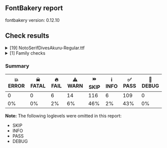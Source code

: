 ## FontBakery report

fontbakery version: 0.12.10





## Check results



<details><summary>[19] NotoSerifDivesAkuru-Regular.ttf</summary>
<div>
<details>
    <summary>🔥 <b>FAIL</b> Checking OS/2 usWinAscent & usWinDescent. <a href="https://fontbakery.readthedocs.io/en/stable/fontbakery/checks/universal.metrics.html#"></a></summary>
    <div>







* 🔥 **FAIL** <p>OS/2.usWinAscent value should be equal or greater than 1861, but got 1069 instead</p>
 [code: ascent]



* 🔥 **FAIL** <p>OS/2.usWinDescent value should be equal or greater than 764, but got 710 instead</p>
 [code: descent]



</div>
</details>

<details>
    <summary>🔥 <b>FAIL</b> Space and non-breaking space have the same width? <a href="https://fontbakery.readthedocs.io/en/stable/fontbakery/checks/universal.html#"></a></summary>
    <div>







* 🔥 **FAIL** <p>Space and non-breaking space have differing width: The space glyph named space is 300 font units wide, non-breaking space named (uni00A0) is 260 font units wide, and both should be positive and the same. GlyphsApp has &quot;Sidebearing arithmetic&quot; (<a href="https://glyphsapp.com/tutorials/spacing">https://glyphsapp.com/tutorials/spacing</a>) which allows you to set the non-breaking space width to always equal the space width.</p>
 [code: different-widths]



</div>
</details>

<details>
    <summary>🔥 <b>FAIL</b> Check for presence of an ARTICLE.en_us.html file <a href="https://fontbakery.readthedocs.io/en/stable/fontbakery/checks/googlefonts.description.html#"></a></summary>
    <div>







* 🔥 **FAIL** <p>This is a Noto font but it lacks an ARTICLE.en_us.html file.</p>
 [code: missing-article]



* 🔥 **FAIL** <p>This is a Noto font but it lacks a DESCRIPTION.en_us.html file.</p>
 [code: missing-description]



</div>
</details>

<details>
    <summary>🔥 <b>FAIL</b> Check that texts shape as per expectation <a href="https://fontbakery.readthedocs.io/en/stable/fontbakery/checks/shaping.html#"></a></summary>
    <div>







* 🔥 **FAIL** <p>qa/shaping_tests/issues.json: Expected and actual shaping not matching</p>
<ul>
<li>
<p>Shaping did not match: 𑤌𑤾𑤌𑤌𑤌 𑤛𑤾𑤠𑤛𑤠 (#9)</p>
<pre><code>Expected: None
Got     : u1190C=0+1322|u1193E=0+283|u1190C=2+1292|u1190C=3+1292|u1190C=4+1322|space=5+300|u1191B=6+1055|u1193E=6+283|u11920=8+1587|u1191B=9+1040|u11920=10+1667
</code></pre>
<p>Got: <svg style="height:100px;margin:10px;" xmlns="http://www.w3.org/2000/svg" viewBox="0 -710 11443 1779" transform="matrix(1 0 0 -1 0 0)"> <defs> <path id="g28" d="M371.0,-159.0Q104.0,-159.0 104.0,-37.0Q104.0,7.0 153.5,50.0Q203.0,93.0 313.0,135.0Q310.0,149.0 310.0,164.0Q310.0,192.0 320.0,220.0Q217.0,223.0 166.0,259.0Q115.0,295.0 115.0,343.0Q115.0,393.0 171.5,433.0Q228.0,473.0 328.0,497.0Q428.0,521.0 558.0,521.0Q618.0,521.0 669.5,515.5Q721.0,510.0 763.0,500.0Q873.0,527.0 963.0,527.0Q1041.0,527.0 1105.5,504.0Q1170.0,481.0 1208.5,437.0Q1247.0,393.0 1247.0,330.0Q1247.0,272.0 1209.5,213.5Q1172.0,155.0 1106.5,100.5Q1041.0,46.0 955.0,-1.5Q869.0,-49.0 771.0,-84.0Q673.0,-119.0 571.0,-139.0Q469.0,-159.0 371.0,-159.0ZM222.0,-7.0Q222.0,-41.0 246.0,-60.5Q270.0,-80.0 312.0,-88.5Q354.0,-97.0 407.0,-97.0Q483.0,-97.0 565.0,-81.5Q647.0,-66.0 728.0,-37.5Q809.0,-9.0 881.0,29.5Q953.0,68.0 1008.5,113.5Q1064.0,159.0 1096.0,209.0Q1128.0,259.0 1128.0,310.0Q1128.0,351.0 1108.5,387.5Q1089.0,424.0 1045.0,447.0Q1001.0,470.0 929.0,470.0Q898.0,470.0 862.0,466.0Q912.0,441.0 936.5,408.0Q961.0,375.0 961.0,338.0Q961.0,295.0 934.0,257.0Q907.0,219.0 861.0,192.5Q815.0,166.0 758.0,156.0Q743.0,115.0 703.0,81.0Q663.0,47.0 610.0,27.0Q557.0,7.0 502.0,7.0Q442.0,7.0 395.0,32.0Q348.0,57.0 326.0,99.0Q269.0,71.0 245.5,44.5Q222.0,18.0 222.0,-7.0ZM233.0,347.0Q233.0,333.0 241.5,316.0Q250.0,299.0 273.5,284.5Q297.0,270.0 342.0,262.0Q381.0,322.0 457.5,372.0Q534.0,422.0 625.0,457.0Q581.0,461.0 533.0,461.0Q441.0,461.0 373.5,445.5Q306.0,430.0 269.5,404.0Q233.0,378.0 233.0,347.0ZM421.0,186.0Q421.0,156.0 435.5,129.0Q450.0,102.0 476.5,85.5Q503.0,69.0 538.0,69.0Q571.0,69.0 598.0,83.0Q625.0,97.0 641.0,119.0Q657.0,141.0 657.0,166.0Q657.0,201.0 629.5,231.5Q602.0,262.0 567.0,272.0L567.0,280.0L663.0,317.0Q702.0,307.0 730.0,278.0Q758.0,249.0 764.0,211.0Q798.0,216.0 819.0,233.5Q840.0,251.0 849.5,274.0Q859.0,297.0 859.0,318.0Q859.0,362.0 824.0,391.5Q789.0,421.0 730.0,438.0Q672.0,421.0 616.5,395.5Q561.0,370.0 517.0,337.5Q473.0,305.0 447.0,267.0Q421.0,229.0 421.0,186.0Z"/> <path id="g797" d="M100.0,-214.0L100.0,-160.0L253.0,-160.0L253.0,0.0L313.0,0.0L313.0,-160.0L466.0,-160.0L466.0,-214.0L313.0,-214.0L313.0,-376.0L253.0,-376.0L253.0,-214.0L100.0,-214.0Z"/> <path id="g450" d=""/> <path id="g36" d="M306.0,-196.0Q218.0,-196.0 163.5,-179.5Q109.0,-163.0 84.5,-134.5Q60.0,-106.0 60.0,-71.0Q60.0,-31.0 89.5,5.0Q119.0,41.0 167.0,69.5Q215.0,98.0 269.0,117.0Q275.0,148.0 297.5,177.5Q320.0,207.0 353.0,232.0Q284.0,237.0 241.0,274.0Q198.0,311.0 198.0,361.0Q198.0,400.0 224.5,434.0Q251.0,468.0 299.5,488.5Q348.0,509.0 412.0,509.0Q505.0,509.0 574.0,464.5Q643.0,420.0 674.0,351.0Q704.0,354.0 731.0,354.0Q805.0,354.0 861.0,332.0Q917.0,310.0 948.5,270.0Q980.0,230.0 980.0,176.0Q980.0,118.0 941.0,63.0Q902.0,8.0 834.5,-39.0Q767.0,-86.0 680.5,-121.0Q594.0,-156.0 498.0,-176.0Q402.0,-196.0 306.0,-196.0ZM310.0,374.0Q310.0,338.0 338.0,309.0Q366.0,280.0 407.0,268.0Q479.0,308.0 563.0,329.0Q539.0,379.0 496.5,415.5Q454.0,452.0 403.0,452.0Q366.0,452.0 338.0,431.5Q310.0,411.0 310.0,374.0ZM413.0,-15.0Q352.0,-15.0 315.5,10.5Q279.0,36.0 270.0,73.0Q232.0,51.0 203.5,20.5Q175.0,-10.0 175.0,-45.0Q175.0,-83.0 214.5,-108.5Q254.0,-134.0 345.0,-134.0Q412.0,-134.0 484.0,-120.0Q556.0,-106.0 623.0,-79.5Q690.0,-53.0 744.0,-17.0Q798.0,19.0 830.0,63.0Q862.0,107.0 862.0,156.0Q862.0,194.0 840.0,227.0Q818.0,260.0 780.5,280.5Q743.0,301.0 696.0,301.0Q693.0,301.0 689.0,301.0Q694.0,277.0 694.0,253.0Q694.0,196.0 670.5,147.0Q647.0,98.0 607.0,62.0Q567.0,26.0 517.0,5.5Q467.0,-15.0 413.0,-15.0ZM378.0,120.0Q378.0,88.0 396.5,67.5Q415.0,47.0 446.0,47.0Q482.0,47.0 514.5,72.5Q547.0,98.0 567.5,139.5Q588.0,181.0 588.0,227.0Q588.0,253.0 581.0,282.0Q485.0,259.0 431.5,216.5Q378.0,174.0 378.0,120.0Z"/> <path id="g41" d="M599.0,-9.0Q512.0,-9.0 475.0,14.5Q438.0,38.0 438.0,73.0Q438.0,96.0 452.5,114.0Q467.0,132.0 486.0,148.0Q509.0,168.0 531.5,189.0Q554.0,210.0 569.0,236.5Q584.0,263.0 584.0,298.0Q584.0,342.0 561.0,375.5Q538.0,409.0 500.5,427.5Q463.0,446.0 419.0,446.0Q367.0,446.0 311.5,423.0Q256.0,400.0 223.0,356.0Q229.0,357.0 235.0,357.0Q282.0,357.0 307.5,329.0Q333.0,301.0 333.0,267.0Q333.0,237.0 313.5,210.0Q294.0,183.0 262.0,166.5Q230.0,150.0 191.0,150.0Q141.0,150.0 108.0,179.0Q75.0,208.0 75.0,254.0Q75.0,299.0 107.0,344.5Q139.0,390.0 193.5,427.0Q248.0,464.0 315.5,486.5Q383.0,509.0 454.0,509.0Q528.0,509.0 583.5,484.0Q639.0,459.0 670.5,416.0Q702.0,373.0 702.0,319.0Q702.0,278.0 685.5,247.5Q669.0,217.0 646.5,195.5Q624.0,174.0 605.0,157.0Q586.0,140.0 573.5,126.0Q561.0,112.0 561.0,97.0Q561.0,77.0 583.5,65.0Q606.0,53.0 661.0,53.0Q790.0,53.0 910.5,68.5Q1031.0,84.0 1134.0,110.0Q1237.0,136.0 1314.0,169.5Q1391.0,203.0 1434.0,239.5Q1477.0,276.0 1477.0,311.0Q1477.0,340.0 1458.0,353.0Q1439.0,366.0 1404.0,366.0Q1376.0,366.0 1330.5,358.5Q1285.0,351.0 1235.0,335.0L1223.0,378.0Q1301.0,406.0 1364.0,418.5Q1427.0,431.0 1468.0,431.0Q1533.0,431.0 1562.5,407.0Q1592.0,383.0 1592.0,344.0Q1592.0,290.0 1542.5,238.0Q1493.0,186.0 1402.0,141.5Q1311.0,97.0 1187.0,63.0Q1063.0,29.0 914.0,10.0Q765.0,-9.0 599.0,-9.0Z"/> </defs> <g transform="translate(0,0)"> <use href="#g28"/> </g> <g transform="translate(1322,0)"> <use href="#g797"/> </g> <g transform="translate(1605,0)"> <use href="#g28"/> </g> <g transform="translate(2897,0)"> <use href="#g28"/> </g> <g transform="translate(4189,0)"> <use href="#g28"/> </g> <g transform="translate(5511,0)"> <use href="#g450"/> </g> <g transform="translate(5811,0)"> <use href="#g36"/> </g> <g transform="translate(6866,0)"> <use href="#g797"/> </g> <g transform="translate(7149,0)"> <use href="#g41"/> </g> <g transform="translate(8736,0)"> <use href="#g36"/> </g> <g transform="translate(9776,0)"> <use href="#g41"/> </g> </svg></p>
</li>
<li>
<p>Shaping did not match: 𑤿𑤧𑤵𑤿𑤤𑤱𑤿𑤢 (#10)</p>
<pre><code>Expected: u11935=0+405|u11927=0+455|u1193F=0@-66,-207+0|u11924=3+692|u1193F=3@-223,-137+0|u11931=3+347|u11922=6+745|u1193F=6@-296,-138+0
Got     : u11927_u11935=0+1413|u1193F=0@-923,-300+0|u11924_u11931=3+1390|u1193F=3@-1463,-391+0|u11922=6+1415|u1193F=6@-1370,-363+0
</code></pre>
<p>Got: <svg style="height:100px;margin:10px;" xmlns="http://www.w3.org/2000/svg" viewBox="0 -710 4218 1781" transform="matrix(1 0 0 -1 0 0)"> <defs> <path id="g269" d="M290.0,-15.0Q219.0,-15.0 181.5,18.5Q144.0,52.0 144.0,97.0Q144.0,134.0 167.5,168.5Q191.0,203.0 230.0,232.0Q161.0,237.0 118.0,274.0Q75.0,311.0 75.0,361.0Q75.0,400.0 101.5,434.0Q128.0,468.0 176.5,488.5Q225.0,509.0 289.0,509.0Q372.0,509.0 435.5,474.0Q499.0,439.0 535.0,381.0Q571.0,323.0 571.0,253.0Q571.0,196.0 547.5,147.0Q524.0,98.0 484.0,62.0Q444.0,26.0 394.0,5.5Q344.0,-15.0 290.0,-15.0ZM187.0,374.0Q187.0,338.0 215.0,309.0Q243.0,280.0 284.0,268.0Q356.0,308.0 440.0,329.0Q416.0,379.0 373.5,415.5Q331.0,452.0 280.0,452.0Q243.0,452.0 215.0,431.5Q187.0,411.0 187.0,374.0ZM255.0,120.0Q255.0,88.0 273.5,67.5Q292.0,47.0 323.0,47.0Q359.0,47.0 391.5,72.5Q424.0,98.0 444.5,139.5Q465.0,181.0 465.0,227.0Q465.0,253.0 458.0,282.0Q362.0,259.0 308.5,216.5Q255.0,174.0 255.0,120.0ZM993.0,-16.0Q917.0,-16.0 858.5,11.5Q800.0,39.0 766.5,85.5Q733.0,132.0 733.0,191.0Q733.0,266.0 792.0,342.0Q851.0,418.0 967.0,480.0Q911.0,494.0 844.0,501.5Q777.0,509.0 697.0,510.0L701.0,562.0Q721.0,563.0 741.5,563.5Q762.0,564.0 781.0,564.0Q965.0,564.0 1088.5,524.0Q1212.0,484.0 1275.0,415.5Q1338.0,347.0 1338.0,259.0Q1338.0,203.0 1309.5,153.0Q1281.0,103.0 1232.0,65.0Q1183.0,27.0 1121.5,5.5Q1060.0,-16.0 993.0,-16.0ZM849.0,208.0Q849.0,160.0 872.0,123.5Q895.0,87.0 934.5,67.0Q974.0,47.0 1023.0,47.0Q1079.0,47.0 1126.5,72.0Q1174.0,97.0 1203.0,141.0Q1232.0,185.0 1232.0,242.0Q1232.0,310.0 1184.0,366.5Q1136.0,423.0 1037.0,459.0Q949.0,415.0 899.0,346.5Q849.0,278.0 849.0,208.0Z"/> <path id="g781" d="M359.0,824.0L342.0,859.0Q395.0,891.0 426.0,922.5Q457.0,954.0 457.0,997.0Q457.0,1035.0 425.0,1059.0Q393.0,1083.0 339.0,1083.0Q309.0,1083.0 276.0,1074.5Q243.0,1066.0 222.0,1059.0L211.0,1098.0Q287.0,1118.0 331.0,1141.0Q375.0,1164.0 393.5,1188.0Q412.0,1212.0 412.0,1236.0Q412.0,1266.0 390.0,1285.5Q368.0,1305.0 336.0,1305.0Q284.0,1305.0 235.0,1262.0L207.0,1296.0Q242.0,1328.0 290.0,1349.5Q338.0,1371.0 390.0,1371.0Q453.0,1371.0 488.5,1340.5Q524.0,1310.0 524.0,1266.0Q524.0,1231.0 496.5,1195.5Q469.0,1160.0 415.0,1136.0Q421.0,1136.0 426.0,1136.0Q488.0,1136.0 527.5,1105.5Q567.0,1075.0 567.0,1030.0Q567.0,978.0 517.5,926.0Q468.0,874.0 359.0,824.0Z"/> <path id="g235" d="M270.0,-89.0Q270.0,-25.0 429.0,32.0Q611.0,131.0 611.0,264.0Q611.0,315.0 585.5,356.5Q560.0,398.0 515.5,423.0Q471.0,448.0 413.0,448.0Q352.0,448.0 298.5,420.5Q245.0,393.0 215.0,349.0Q225.0,350.0 235.0,350.0Q283.0,350.0 308.0,322.0Q333.0,294.0 333.0,262.0Q333.0,231.0 313.5,203.5Q294.0,176.0 262.5,159.5Q231.0,143.0 193.0,143.0Q141.0,143.0 108.0,172.0Q75.0,201.0 75.0,247.0Q75.0,299.0 106.0,346.0Q137.0,393.0 190.0,430.0Q243.0,467.0 309.5,488.0Q376.0,509.0 448.0,509.0Q538.0,509.0 601.0,477.0Q664.0,445.0 696.5,395.0Q729.0,345.0 729.0,290.0Q729.0,227.0 689.0,170.0Q649.0,113.0 586.0,76.0Q713.0,99.0 786.5,135.5Q860.0,172.0 891.5,213.0Q923.0,254.0 923.0,291.0Q923.0,321.0 911.0,351.0Q899.0,381.0 879.0,404.0L882.0,416.0Q909.0,430.0 947.0,442.5Q985.0,455.0 1028.5,463.0Q1072.0,471.0 1112.0,471.0Q1186.0,471.0 1235.5,447.5Q1285.0,424.0 1310.0,386.5Q1335.0,349.0 1335.0,307.0Q1335.0,260.0 1305.0,211.0Q1275.0,162.0 1223.5,115.5Q1172.0,69.0 1104.5,28.5Q1037.0,-12.0 962.0,-44.0Q867.0,-84.0 774.0,-111.0Q681.0,-138.0 597.0,-152.0Q513.0,-166.0 446.0,-166.0Q366.0,-166.0 318.0,-146.5Q270.0,-127.0 270.0,-89.0ZM385.0,-62.0Q385.0,-84.0 412.5,-95.0Q440.0,-106.0 488.0,-106.0Q541.0,-106.0 613.5,-93.0Q686.0,-80.0 770.0,-54.0Q854.0,-28.0 941.0,10.0Q1025.0,47.0 1087.0,92.5Q1149.0,138.0 1183.5,188.0Q1218.0,238.0 1218.0,286.0Q1218.0,322.0 1199.0,351.5Q1180.0,381.0 1147.5,398.5Q1115.0,416.0 1073.0,416.0Q1038.0,416.0 1002.0,406.0Q1017.0,388.0 1026.0,362.0Q1035.0,336.0 1035.0,309.0Q1035.0,250.0 974.5,189.0Q914.0,128.0 784.0,76.5Q654.0,25.0 445.0,-6.0Q385.0,-30.0 385.0,-62.0Z"/> <path id="g43" d="M845.0,-12.0Q747.0,-12.0 692.5,17.5Q638.0,47.0 638.0,94.0Q638.0,126.0 665.0,146.5Q692.0,167.0 727.0,186.0Q757.0,203.0 786.5,223.0Q816.0,243.0 835.0,270.5Q854.0,298.0 854.0,337.0Q854.0,380.0 827.0,416.0Q800.0,452.0 749.0,474.0Q698.0,496.0 626.0,496.0Q562.0,496.0 499.0,478.5Q436.0,461.0 380.5,429.5Q325.0,398.0 282.0,354.5Q239.0,311.0 215.0,258.0Q223.0,259.0 232.0,259.0Q280.0,259.0 306.5,230.5Q333.0,202.0 333.0,168.0Q333.0,138.0 313.5,111.5Q294.0,85.0 262.0,68.0Q230.0,51.0 192.0,51.0Q140.0,51.0 107.5,84.5Q75.0,118.0 75.0,164.0Q75.0,216.0 106.0,271.5Q137.0,327.0 192.0,378.0Q247.0,429.0 320.0,469.5Q393.0,510.0 477.5,534.0Q562.0,558.0 652.0,558.0Q717.0,558.0 775.0,545.0Q833.0,532.0 878.0,506.5Q923.0,481.0 949.0,444.0Q975.0,407.0 975.0,359.0Q975.0,316.0 953.5,284.5Q932.0,253.0 900.5,229.0Q869.0,205.0 838.0,186.0Q808.0,168.0 786.5,150.5Q765.0,133.0 765.0,112.0Q765.0,87.0 791.5,67.5Q818.0,48.0 876.0,48.0Q920.0,48.0 967.5,59.5Q1015.0,71.0 1060.5,91.0Q1106.0,111.0 1142.5,137.0Q1179.0,163.0 1201.0,191.5Q1223.0,220.0 1223.0,249.0Q1223.0,295.0 1169.0,295.0Q1152.0,295.0 1124.0,291.5Q1096.0,288.0 1063.0,280.0L1055.0,318.0Q1097.0,331.0 1149.0,342.5Q1201.0,354.0 1245.0,354.0Q1295.0,354.0 1317.5,335.5Q1340.0,317.0 1340.0,288.0Q1340.0,249.0 1313.5,207.5Q1287.0,166.0 1240.0,127.0Q1193.0,88.0 1130.5,56.5Q1068.0,25.0 995.0,6.5Q922.0,-12.0 845.0,-12.0Z"/> </defs> <g transform="translate(0,0)"> <use href="#g269"/> </g> <g transform="translate(490,-300)"> <use href="#g781"/> </g> <g transform="translate(1413,0)"> <use href="#g235"/> </g> <g transform="translate(1340,-391)"> <use href="#g781"/> </g> <g transform="translate(2803,0)"> <use href="#g43"/> </g> <g transform="translate(2848,-363)"> <use href="#g781"/> </g> </svg>  Expected: <svg style="height:100px;margin:10px;" xmlns="http://www.w3.org/2000/svg" viewBox="0 -710 3239 1944" transform="matrix(1 0 0 -1 0 0)"> <defs> <path id="g786" d="M290.0,-15.0Q219.0,-15.0 181.5,18.5Q144.0,52.0 144.0,97.0Q144.0,134.0 167.5,168.5Q191.0,203.0 230.0,232.0Q161.0,237.0 118.0,274.0Q75.0,311.0 75.0,361.0Q75.0,400.0 101.5,434.0Q128.0,468.0 176.5,488.5Q225.0,509.0 289.0,509.0Q372.0,509.0 435.5,474.0Q499.0,439.0 535.0,381.0Q571.0,323.0 571.0,253.0Q571.0,196.0 547.5,147.0Q524.0,98.0 484.0,62.0Q444.0,26.0 394.0,5.5Q344.0,-15.0 290.0,-15.0ZM187.0,374.0Q187.0,338.0 215.0,309.0Q243.0,280.0 284.0,268.0Q356.0,308.0 440.0,329.0Q416.0,379.0 373.5,415.5Q331.0,452.0 280.0,452.0Q243.0,452.0 215.0,431.5Q187.0,411.0 187.0,374.0ZM255.0,120.0Q255.0,88.0 273.5,67.5Q292.0,47.0 323.0,47.0Q359.0,47.0 391.5,72.5Q424.0,98.0 444.5,139.5Q465.0,181.0 465.0,227.0Q465.0,253.0 458.0,282.0Q362.0,259.0 308.5,216.5Q255.0,174.0 255.0,120.0Z"/> <path id="g50" d="M347.0,-16.0Q271.0,-16.0 212.5,11.5Q154.0,39.0 120.5,85.5Q87.0,132.0 87.0,191.0Q87.0,266.0 146.0,342.0Q205.0,418.0 321.0,480.0Q265.0,494.0 198.0,501.5Q131.0,509.0 51.0,510.0L55.0,562.0Q75.0,563.0 95.5,563.5Q116.0,564.0 135.0,564.0Q319.0,564.0 442.5,524.0Q566.0,484.0 629.0,415.5Q692.0,347.0 692.0,259.0Q692.0,203.0 663.5,153.0Q635.0,103.0 586.0,65.0Q537.0,27.0 475.5,5.5Q414.0,-16.0 347.0,-16.0ZM203.0,208.0Q203.0,160.0 226.0,123.5Q249.0,87.0 288.5,67.0Q328.0,47.0 377.0,47.0Q433.0,47.0 480.5,72.0Q528.0,97.0 557.0,141.0Q586.0,185.0 586.0,242.0Q586.0,310.0 538.0,366.5Q490.0,423.0 391.0,459.0Q303.0,415.0 253.0,346.5Q203.0,278.0 203.0,208.0Z"/> <path id="g781" d="M359.0,824.0L342.0,859.0Q395.0,891.0 426.0,922.5Q457.0,954.0 457.0,997.0Q457.0,1035.0 425.0,1059.0Q393.0,1083.0 339.0,1083.0Q309.0,1083.0 276.0,1074.5Q243.0,1066.0 222.0,1059.0L211.0,1098.0Q287.0,1118.0 331.0,1141.0Q375.0,1164.0 393.5,1188.0Q412.0,1212.0 412.0,1236.0Q412.0,1266.0 390.0,1285.5Q368.0,1305.0 336.0,1305.0Q284.0,1305.0 235.0,1262.0L207.0,1296.0Q242.0,1328.0 290.0,1349.5Q338.0,1371.0 390.0,1371.0Q453.0,1371.0 488.5,1340.5Q524.0,1310.0 524.0,1266.0Q524.0,1231.0 496.5,1195.5Q469.0,1160.0 415.0,1136.0Q421.0,1136.0 426.0,1136.0Q488.0,1136.0 527.5,1105.5Q567.0,1075.0 567.0,1030.0Q567.0,978.0 517.5,926.0Q468.0,874.0 359.0,824.0Z"/> <path id="g45" d="M465.0,-351.0Q343.0,-351.0 255.5,-328.5Q168.0,-306.0 121.5,-265.0Q75.0,-224.0 75.0,-169.0Q75.0,-126.0 104.5,-96.5Q134.0,-67.0 183.5,-45.0Q233.0,-23.0 291.0,-5.0Q348.0,13.0 404.5,37.5Q461.0,62.0 508.0,95.5Q555.0,129.0 583.0,173.0Q611.0,217.0 611.0,273.0Q611.0,353.0 559.5,400.5Q508.0,448.0 426.0,448.0Q376.0,448.0 321.5,425.5Q267.0,403.0 229.0,349.0Q240.0,350.0 250.0,350.0Q298.0,350.0 323.0,322.0Q348.0,294.0 348.0,262.0Q348.0,231.0 328.5,203.5Q309.0,176.0 277.5,159.5Q246.0,143.0 208.0,143.0Q156.0,143.0 123.0,172.0Q90.0,201.0 90.0,247.0Q90.0,298.0 120.5,345.0Q151.0,392.0 203.0,429.0Q255.0,466.0 319.5,487.5Q384.0,509.0 453.0,509.0Q534.0,509.0 596.5,479.5Q659.0,450.0 694.0,399.5Q729.0,349.0 729.0,286.0Q729.0,222.0 693.5,170.0Q658.0,118.0 600.0,77.0Q542.0,36.0 475.0,5.0Q408.0,-26.0 345.0,-48.0Q278.0,-71.0 235.5,-95.0Q193.0,-119.0 193.0,-163.0Q193.0,-218.0 264.5,-255.5Q336.0,-293.0 478.0,-293.0Q570.0,-293.0 647.5,-277.5Q725.0,-262.0 782.5,-237.5Q840.0,-213.0 872.0,-183.5Q904.0,-154.0 904.0,-127.0Q904.0,-107.0 884.5,-95.5Q865.0,-84.0 826.0,-84.0Q786.0,-84.0 715.5,-96.5Q645.0,-109.0 567.0,-132.0L555.0,-89.0Q665.0,-54.0 751.0,-38.5Q837.0,-23.0 886.0,-23.0Q960.0,-23.0 991.0,-47.5Q1022.0,-72.0 1022.0,-108.0Q1022.0,-150.0 981.5,-193.0Q941.0,-236.0 866.5,-272.0Q792.0,-308.0 690.0,-329.5Q588.0,-351.0 465.0,-351.0Z"/> <path id="g789" d="M381.0,-190.0Q221.0,-190.0 148.0,-161.0Q75.0,-132.0 75.0,-81.0Q75.0,-32.0 144.0,9.0Q213.0,50.0 346.0,69.0L353.0,32.0Q311.0,24.0 275.5,11.5Q240.0,-1.0 218.5,-17.5Q197.0,-34.0 197.0,-56.0Q197.0,-93.0 252.0,-112.0Q307.0,-131.0 425.0,-131.0Q525.0,-131.0 632.5,-118.0Q740.0,-105.0 846.5,-82.0Q953.0,-59.0 1048.0,-30.0Q1248.0,32.0 1358.0,115.5Q1468.0,199.0 1468.0,296.0Q1468.0,341.0 1445.5,376.0Q1423.0,411.0 1383.0,431.0Q1343.0,451.0 1291.0,451.0Q1257.0,451.0 1215.5,443.0Q1174.0,435.0 1135.0,424.0L1119.0,468.0Q1148.0,479.0 1186.0,488.0Q1224.0,497.0 1265.0,503.0Q1306.0,509.0 1342.0,509.0Q1424.0,509.0 1478.0,480.0Q1532.0,451.0 1558.5,407.0Q1585.0,363.0 1585.0,317.0Q1585.0,243.0 1524.5,168.0Q1464.0,93.0 1344.5,26.5Q1225.0,-40.0 1047.0,-91.0Q971.0,-112.0 865.0,-135.0Q759.0,-158.0 635.0,-174.0Q511.0,-190.0 381.0,-190.0Z"/> <path id="g43" d="M845.0,-12.0Q747.0,-12.0 692.5,17.5Q638.0,47.0 638.0,94.0Q638.0,126.0 665.0,146.5Q692.0,167.0 727.0,186.0Q757.0,203.0 786.5,223.0Q816.0,243.0 835.0,270.5Q854.0,298.0 854.0,337.0Q854.0,380.0 827.0,416.0Q800.0,452.0 749.0,474.0Q698.0,496.0 626.0,496.0Q562.0,496.0 499.0,478.5Q436.0,461.0 380.5,429.5Q325.0,398.0 282.0,354.5Q239.0,311.0 215.0,258.0Q223.0,259.0 232.0,259.0Q280.0,259.0 306.5,230.5Q333.0,202.0 333.0,168.0Q333.0,138.0 313.5,111.5Q294.0,85.0 262.0,68.0Q230.0,51.0 192.0,51.0Q140.0,51.0 107.5,84.5Q75.0,118.0 75.0,164.0Q75.0,216.0 106.0,271.5Q137.0,327.0 192.0,378.0Q247.0,429.0 320.0,469.5Q393.0,510.0 477.5,534.0Q562.0,558.0 652.0,558.0Q717.0,558.0 775.0,545.0Q833.0,532.0 878.0,506.5Q923.0,481.0 949.0,444.0Q975.0,407.0 975.0,359.0Q975.0,316.0 953.5,284.5Q932.0,253.0 900.5,229.0Q869.0,205.0 838.0,186.0Q808.0,168.0 786.5,150.5Q765.0,133.0 765.0,112.0Q765.0,87.0 791.5,67.5Q818.0,48.0 876.0,48.0Q920.0,48.0 967.5,59.5Q1015.0,71.0 1060.5,91.0Q1106.0,111.0 1142.5,137.0Q1179.0,163.0 1201.0,191.5Q1223.0,220.0 1223.0,249.0Q1223.0,295.0 1169.0,295.0Q1152.0,295.0 1124.0,291.5Q1096.0,288.0 1063.0,280.0L1055.0,318.0Q1097.0,331.0 1149.0,342.5Q1201.0,354.0 1245.0,354.0Q1295.0,354.0 1317.5,335.5Q1340.0,317.0 1340.0,288.0Q1340.0,249.0 1313.5,207.5Q1287.0,166.0 1240.0,127.0Q1193.0,88.0 1130.5,56.5Q1068.0,25.0 995.0,6.5Q922.0,-12.0 845.0,-12.0Z"/> </defs> <g transform="translate(0,0)"> <use href="#g786"/> </g> <g transform="translate(405,0)"> <use href="#g50"/> </g> <g transform="translate(794,-207)"> <use href="#g781"/> </g> <g transform="translate(860,0)"> <use href="#g45"/> </g> <g transform="translate(1329,-137)"> <use href="#g781"/> </g> <g transform="translate(1552,0)"> <use href="#g789"/> </g> <g transform="translate(1899,0)"> <use href="#g43"/> </g> <g transform="translate(2348,-138)"> <use href="#g781"/> </g> </svg></p>
</li>
</ul>
 [code: shaping-regression]



</div>
</details>

<details>
    <summary>🔥 <b>FAIL</b> Ensure dotted circle glyph is present and can attach marks. <a href="https://fontbakery.readthedocs.io/en/stable/fontbakery/checks/shaping.html#"></a></summary>
    <div>







* 🔥 **FAIL** <p>No dotted circle glyph present and font uses a complex shaper</p>
 [code: missing-dotted-circle-complex]



</div>
</details>

<details>
    <summary>⚠️ <b>WARN</b> Check mark characters are in GDEF mark glyph class. <a href="https://fontbakery.readthedocs.io/en/stable/fontbakery/checks/opentype.gdef.html#"></a></summary>
    <div>







* ⚠️ **WARN** <p>The following mark characters could be in the GDEF mark glyph class:
u1193E (U+1193E)</p>
 [code: mark-chars]



</div>
</details>

<details>
    <summary>⚠️ <b>WARN</b> Check GDEF mark glyph class doesn't have characters that are not marks. <a href="https://fontbakery.readthedocs.io/en/stable/fontbakery/checks/opentype.gdef.html#"></a></summary>
    <div>







* ⚠️ **WARN** <p>The following non-mark characters should not be in the GDEF mark glyph class:
U+1193F</p>
 [code: non-mark-chars]



</div>
</details>

<details>
    <summary>⚠️ <b>WARN</b> Check if each glyph has the recommended amount of contours. <a href="https://fontbakery.readthedocs.io/en/stable/fontbakery/checks/universal.html#"></a></summary>
    <div>







* ⚠️ **WARN** <p>This check inspects the glyph outlines and detects the total number of contours in each of them. The expected values are infered from the typical ammounts of contours observed in a large collection of reference font families. The divergences listed below may simply indicate a significantly different design on some of your glyphs. On the other hand, some of these may flag actual bugs in the font such as glyphs mapped to an incorrect codepoint. Please consider reviewing the design and codepoint assignment of these to make sure they are correct.</p>
<p>The following glyphs do not have the recommended number of contours:</p>
<pre><code>- Glyph name: aogonek	Contours detected: 3	Expected: 2

- Glyph name: Uogonek	Contours detected: 2	Expected: 1

- Glyph name: uogonek	Contours detected: 2	Expected: 1

- Glyph name: Uogonek	Contours detected: 2	Expected: 1

- Glyph name: aogonek	Contours detected: 3	Expected: 2

- Glyph name: uogonek	Contours detected: 2	Expected: 1
</code></pre>
 [code: contour-count]



</div>
</details>

<details>
    <summary>⚠️ <b>WARN</b> Check math signs have the same width. <a href="https://fontbakery.readthedocs.io/en/stable/fontbakery/checks/universal.html#"></a></summary>
    <div>







* ⚠️ **WARN** <p>The most common width is 559 among a set of 6 math glyphs.
The following math glyphs have a different width, though:</p>
<p>Width = 579:
minus</p>
 [code: width-outliers]



</div>
</details>

<details>
    <summary>⚠️ <b>WARN</b> Check font contains no unreachable glyphs <a href="https://fontbakery.readthedocs.io/en/stable/fontbakery/checks/universal.glyphset.html#"></a></summary>
    <div>







* ⚠️ **WARN** <p>The following glyphs could not be reached by codepoint or substitution rules:</p>
<pre><code>- u11929.alt2.undera

- u11935.undera

- u11937.undera
</code></pre>
 [code: unreachable-glyphs]



</div>
</details>

<details>
    <summary>⚠️ <b>WARN</b> Glyph names are all valid? <a href="https://fontbakery.readthedocs.io/en/stable/fontbakery/checks/universal.glyphnames.html#"></a></summary>
    <div>







* ⚠️ **WARN** <p>The following glyph names may be too long for some legacy systems which may expect a maximum 31-characters length limit:
dda_medya_iVoweldivesakuru.undera, ha_medra_aaVoweldivesakuru.undera, ha_medya_iVoweldivesakuru.undera, ka_medra_uVoweldivesakuru.undera, ka_medya_iVoweldivesakuru.undera, lla_medya_iVoweldivesakuru.undera, ma_medya_eVoweldivesakuru.undera, ma_medya_iVoweldivesakuru.undera, ma_medya_iiVoweldivesakuru.undera, na_medra_aaVoweldivesakuru.undera, na_medya_iVoweldivesakuru.undera, sa_medra_iiVoweldivesakuru.undera, ta_medra_uVoweldivesakuru.undera, ta_medya_halantadivesakuru.undera, ta_medya_iVoweldivesakuru.undera, ta_ta_medra_iVoweldivesakuru.undera, ta_tha_medra_iVoweldivesakuru.undera, va_medya_iVoweldivesakuru.undera, va_medya_uVoweldivesakuru.undera and ya_medya_iVoweldivesakuru.undera</p>
 [code: legacy-long-names]



</div>
</details>

<details>
    <summary>⚠️ <b>WARN</b> Validate size, and resolution of article images, and ensure article page has minimum length and includes visual assets. <a href="https://fontbakery.readthedocs.io/en/stable/fontbakery/checks/googlefonts.article.html#"></a></summary>
    <div>







* ⚠️ **WARN** <p>Family metadata at fonts/NotoSerifDivesAkuru/googlefonts/ttf does not have an article.</p>
 [code: lacks-article]



</div>
</details>

<details>
    <summary>⚠️ <b>WARN</b> Check for codepoints not covered by METADATA subsets. <a href="https://fontbakery.readthedocs.io/en/stable/fontbakery/checks/googlefonts.subsets.html#"></a></summary>
    <div>







* ⚠️ **WARN** <p>The following codepoints supported by the font are not covered by
any subsets defined in the font's metadata file, and will never
be served. You can solve this by either manually adding additional
subset declarations to METADATA.pb, or by editing the glyphset
definitions.</p>
<ul>
<li>U+02D8 BREVE: try adding one of: yi, canadian-aboriginal</li>
<li>U+02D9 DOT ABOVE: try adding one of: yi, canadian-aboriginal</li>
<li>U+02DB OGONEK: try adding one of: yi, canadian-aboriginal</li>
<li>U+0302 COMBINING CIRCUMFLEX ACCENT: try adding one of: tifinagh, coptic, cherokee, math</li>
<li>U+0306 COMBINING BREVE: try adding one of: tifinagh, old-permic</li>
<li>U+0307 COMBINING DOT ABOVE: try adding one of: old-permic, hebrew, tifinagh, malayalam, todhri, syriac, canadian-aboriginal, tai-le, coptic, math, duployan</li>
<li>U+030A COMBINING RING ABOVE: try adding one of: syriac, duployan</li>
<li>U+030B COMBINING DOUBLE ACUTE ACCENT: try adding one of: cherokee, osage</li>
<li>U+030C COMBINING CARON: try adding one of: tai-le, cherokee</li>
<li>U+0326 COMBINING COMMA BELOW: try adding math</li>
<li>U+0327 COMBINING CEDILLA: try adding math</li>
<li>U+0328 COMBINING OGONEK: not included in any glyphset definition</li>
<li>U+11939 : not included in any glyphset definition</li>
</ul>
<p>Or you can add the above codepoints to one of the subsets supported by the font: <code>dives-akuru</code>, <code>latin</code>, <code>latin-ext</code></p>
 [code: unreachable-subsetting]



</div>
</details>

<details>
    <summary>⚠️ <b>WARN</b> Ensure soft_dotted characters lose their dot when combined with marks that replace the dot. <a href="https://fontbakery.readthedocs.io/en/stable/fontbakery/checks/shaping.html#"></a></summary>
    <div>







* ⚠️ **WARN** <p>The dot of soft dotted characters used in orthographies <em>must</em> disappear in the following strings: į̀ į́ į̂ į̃ į̄ į̌</p>
<p>The dot of soft dotted characters <em>should</em> disappear in other cases, for example: į̆ į̇ į̈ į̊ į̋ į̦̀ į̦́ į̦̂ į̦̃ į̦̄ į̦̆ į̦̇ į̦̈ į̦̊ į̦̋ į̦̌ į̧̀ į̧́ į̧̂ į̧̃</p>
<p>Your font fully covers the following languages that require the soft-dotted feature: Lithuanian (Latn, 2,357,094 speakers), Dutch (Latn, 31,709,104 speakers).</p>
<p>Your font does <em>not</em> cover the following languages that require the soft-dotted feature: Ukrainian (Cyrl, 29,273,587 speakers), Fur (Latn, 1,230,163 speakers), Igbo (Latn, 27,823,640 speakers), Sar (Latn, 500,000 speakers), Kom (Latn, 360,685 speakers), Makaa (Latn, 221,000 speakers), South Central Banda (Latn, 244,000 speakers), Gulay (Latn, 250,478 speakers), Ngbaka (Latn, 1,020,000 speakers), Navajo (Latn, 166,319 speakers), Bafut (Latn, 158,146 speakers), Ma’di (Latn, 584,000 speakers), Dan (Latn, 1,099,244 speakers), Nateni (Latn, 100,000 speakers), Ebira (Latn, 2,200,000 speakers), Mundani (Latn, 34,000 speakers), Koonzime (Latn, 40,000 speakers), Zapotec (Latn, 490,000 speakers), Cicipu (Latn, 44,000 speakers), Kpelle, Guinea (Latn, 622,000 speakers), Nzakara (Latn, 50,000 speakers), Belarusian (Cyrl, 10,064,517 speakers), Yala (Latn, 200,000 speakers), Lugbara (Latn, 2,200,000 speakers), Ejagham (Latn, 120,000 speakers), Avokaya (Latn, 100,000 speakers), Southern Kisi (Latn, 360,000 speakers), Dii (Latn, 71,000 speakers), Basaa (Latn, 332,940 speakers), Bete-Bendi (Latn, 100,000 speakers), Ekpeye (Latn, 226,000 speakers), Aghem (Latn, 38,843 speakers), Mango (Latn, 77,000 speakers), Vute (Latn, 21,000 speakers), Ijo, Southeast (Latn, 2,471,000 speakers), Mfumte (Latn, 79,000 speakers).</p>
 [code: soft-dotted]



</div>
</details>

<details>
    <summary>⚠️ <b>WARN</b> Do any segments have colinear vectors? <a href="https://fontbakery.readthedocs.io/en/stable/fontbakery/checks/outline.html#"></a></summary>
    <div>







* ⚠️ **WARN** <p>The following glyphs have colinear vectors:</p>
<pre><code>* lla_ooVoweldivesakuru.undera: L&lt;&lt;1445.0,32.0&gt;--&lt;1446.0,32.0&gt;&gt; -&gt; L&lt;&lt;1446.0,32.0&gt;--&lt;1446.0,32.0&gt;&gt;

* lla_ooVoweldivesakuru: L&lt;&lt;1445.0,32.0&gt;--&lt;1446.0,32.0&gt;&gt; -&gt; L&lt;&lt;1446.0,32.0&gt;--&lt;1446.0,32.0&gt;&gt;

* u1190C_u1193D.0007: L&lt;&lt;804.0,473.0&gt;--&lt;804.0,473.0&gt;&gt; -&gt; L&lt;&lt;804.0,473.0&gt;--&lt;804.0,473.0&gt;&gt;

* u1192E_u11931.undera: L&lt;&lt;449.0,32.0&gt;--&lt;450.0,32.0&gt;&gt; -&gt; L&lt;&lt;450.0,32.0&gt;--&lt;450.0,32.0&gt;&gt;

* u1192E_u11931: L&lt;&lt;449.0,32.0&gt;--&lt;450.0,32.0&gt;&gt; -&gt; L&lt;&lt;450.0,32.0&gt;--&lt;450.0,32.0&gt;&gt;

* u1192E_u11932.undera: L&lt;&lt;449.0,32.0&gt;--&lt;450.0,32.0&gt;&gt; -&gt; L&lt;&lt;450.0,32.0&gt;--&lt;450.0,32.0&gt;&gt;

* u1192E_u11932: L&lt;&lt;449.0,32.0&gt;--&lt;450.0,32.0&gt;&gt; -&gt; L&lt;&lt;450.0,32.0&gt;--&lt;450.0,32.0&gt;&gt;

* u1192E_u11938.undera: L&lt;&lt;1095.0,32.0&gt;--&lt;1096.0,32.0&gt;&gt; -&gt; L&lt;&lt;1096.0,32.0&gt;--&lt;1096.0,32.0&gt;&gt;

* u1192E_u11938: L&lt;&lt;1095.0,32.0&gt;--&lt;1096.0,32.0&gt;&gt; -&gt; L&lt;&lt;1096.0,32.0&gt;--&lt;1096.0,32.0&gt;&gt;
</code></pre>
 [code: found-colinear-vectors]



</div>
</details>

<details>
    <summary>⚠️ <b>WARN</b> Do outlines contain any jaggy segments? <a href="https://fontbakery.readthedocs.io/en/stable/fontbakery/checks/outline.html#"></a></summary>
    <div>







* ⚠️ **WARN** <p>The following glyphs have jaggy segments:</p>
<pre><code>* u11909.alt.undera: L&lt;&lt;753.0,127.0&gt;--&lt;754.0,127.0&gt;&gt;/B&lt;&lt;754.0,127.0&gt;-&lt;546.0,95.0&gt;-&lt;421.0,50.5&gt;&gt; = 8.746162262555211

* u11909.alt: L&lt;&lt;753.0,127.0&gt;--&lt;754.0,127.0&gt;&gt;/B&lt;&lt;754.0,127.0&gt;-&lt;546.0,95.0&gt;-&lt;421.0,50.5&gt;&gt; = 8.746162262555211

* u1190C_u1193D.0002: B&lt;&lt;1026.0,595.0&gt;-&lt;973.0,573.0&gt;-&lt;924.0,551.0&gt;&gt;/B&lt;&lt;924.0,551.0&gt;-&lt;962.0,559.0&gt;-&lt;993.0,559.0&gt;&gt; = 12.29044910706117

* u1190C_u1193D.0003: B&lt;&lt;1218.0,666.0&gt;-&lt;1066.0,611.0&gt;-&lt;932.0,550.0&gt;&gt;/B&lt;&lt;932.0,550.0&gt;-&lt;968.0,558.0&gt;-&lt;996.0,558.0&gt;&gt; = 11.947353801719451

* u1190C_u1193D.0004: B&lt;&lt;1111.0,624.0&gt;-&lt;1017.0,586.0&gt;-&lt;934.0,548.0&gt;&gt;/B&lt;&lt;934.0,548.0&gt;-&lt;971.0,556.0&gt;-&lt;1000.0,556.0&gt;&gt; = 12.399321877776666

* u1190C_u1193D.0005: B&lt;&lt;1152.5,629.5&gt;-&lt;1048.0,590.0&gt;-&lt;953.0,549.0&gt;&gt;/B&lt;&lt;953.0,549.0&gt;-&lt;980.0,554.0&gt;-&lt;1002.0,554.0&gt;&gt; = 12.852533949245883

* va_medya_iVoweldivesakuru.undera: B&lt;&lt;792.5,200.0&gt;-&lt;749.0,138.0&gt;-&lt;677.0,94.0&gt;&gt;/B&lt;&lt;677.0,94.0&gt;-&lt;803.0,135.0&gt;-&lt;875.5,182.5&gt;&gt; = 13.404842093600015

* va_medya_iVoweldivesakuru: B&lt;&lt;792.5,200.0&gt;-&lt;749.0,138.0&gt;-&lt;677.0,94.0&gt;&gt;/B&lt;&lt;677.0,94.0&gt;-&lt;803.0,135.0&gt;-&lt;875.5,182.5&gt;&gt; = 13.404842093600015

* va_medya_uVoweldivesakuru.undera: B&lt;&lt;1366.5,198.0&gt;-&lt;1331.0,142.0&gt;-&lt;1249.0,89.0&gt;&gt;/B&lt;&lt;1249.0,89.0&gt;-&lt;1348.0,129.0&gt;-&lt;1427.5,181.0&gt;&gt; = 10.875563401670016

* va_medya_uVoweldivesakuru.undera: B&lt;&lt;792.5,200.0&gt;-&lt;749.0,138.0&gt;-&lt;677.0,94.0&gt;&gt;/B&lt;&lt;677.0,94.0&gt;-&lt;803.0,135.0&gt;-&lt;875.5,182.5&gt;&gt; = 13.404842093600015

* va_medya_uVoweldivesakuru: B&lt;&lt;1366.5,198.0&gt;-&lt;1331.0,142.0&gt;-&lt;1249.0,89.0&gt;&gt;/B&lt;&lt;1249.0,89.0&gt;-&lt;1348.0,129.0&gt;-&lt;1427.5,181.0&gt;&gt; = 10.875563401670016

* va_medya_uVoweldivesakuru: B&lt;&lt;792.5,200.0&gt;-&lt;749.0,138.0&gt;-&lt;677.0,94.0&gt;&gt;/B&lt;&lt;677.0,94.0&gt;-&lt;803.0,135.0&gt;-&lt;875.5,182.5&gt;&gt; = 13.404842093600015

* va_medyadivesakuru.undera: B&lt;&lt;792.5,200.0&gt;-&lt;749.0,138.0&gt;-&lt;677.0,94.0&gt;&gt;/B&lt;&lt;677.0,94.0&gt;-&lt;803.0,135.0&gt;-&lt;875.5,182.5&gt;&gt; = 13.404842093600015

* va_medyadivesakuru: B&lt;&lt;792.5,200.0&gt;-&lt;749.0,138.0&gt;-&lt;677.0,94.0&gt;&gt;/B&lt;&lt;677.0,94.0&gt;-&lt;803.0,135.0&gt;-&lt;875.5,182.5&gt;&gt; = 13.404842093600015
</code></pre>
 [code: found-jaggy-segments]



</div>
</details>

<details>
    <summary>⚠️ <b>WARN</b> Do outlines contain any semi-vertical or semi-horizontal lines? <a href="https://fontbakery.readthedocs.io/en/stable/fontbakery/checks/outline.html#"></a></summary>
    <div>







* ⚠️ **WARN** <p>The following glyphs have semi-vertical/semi-horizontal lines:</p>
<pre><code>* u11944 (U+11944): L&lt;&lt;272.0,471.0&gt;--&lt;269.0,39.0&gt;&gt;

* u11944 (U+11944): L&lt;&lt;563.0,471.0&gt;--&lt;560.0,39.0&gt;&gt;
</code></pre>
 [code: found-semi-vertical]



</div>
</details>

<details>
    <summary>⚠️ <b>WARN</b> Ensure fonts have ScriptLangTags declared on the 'meta' table. <a href="https://fontbakery.readthedocs.io/en/stable/fontbakery/checks/googlefonts.meta.html#"></a></summary>
    <div>







* ⚠️ **WARN** <p>This font file does not have a 'meta' table.</p>
 [code: lacks-meta-table]



</div>
</details>

<details>
    <summary>⚠️ <b>WARN</b> Check font follows the Google Fonts vertical metric schema <a href="https://fontbakery.readthedocs.io/en/stable/fontbakery/checks/googlefonts.vmetrics.html#"></a></summary>
    <div>







* ⚠️ **WARN** <p>We recommend the absolute sum of the hhea metrics should be between 1.2-1.5x of the font's upm. This font has 1.779x (1779)</p>
 [code: bad-hhea-range]



</div>
</details>
</div>
</details>

<details><summary>[1] Family checks</summary>
<div>
<details>
    <summary>🔥 <b>FAIL</b> OS/2.fsSelection bit 7 (USE_TYPO_METRICS) is set in all fonts. <a href="https://fontbakery.readthedocs.io/en/stable/fontbakery/checks/googlefonts.os2.html#"></a></summary>
    <div>







* 🔥 **FAIL** <p>OS/2.fsSelection bit 7 (USE_TYPO_METRICS) wasNOT set in the following fonts: ['fonts/NotoSerifDivesAkuru/googlefonts/ttf/NotoSerifDivesAkuru-Regular.ttf'].</p>
 [code: missing-os2-fsselection-bit7]



</div>
</details>
</div>
</details>




### Summary

| 💥 ERROR | ☠ FATAL | 🔥 FAIL | ⚠️ WARN | ⏩ SKIP | ℹ️ INFO | ✅ PASS | 🔎 DEBUG | 
| ---|---|---|---|---|---|---|---|
| 0 | 0 | 6 | 14 | 116 | 6 | 109 | 0 | 
| 0% | 0% | 2% | 6% | 46% | 2% | 43% | 0% | 



**Note:** The following loglevels were omitted in this report:


* SKIP
* INFO
* PASS
* DEBUG
